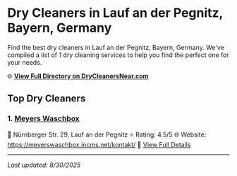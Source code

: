 # Dry Cleaners in Lauf an der Pegnitz, Bayern, Germany

Find the best dry cleaners in Lauf an der Pegnitz, Bayern, Germany. We've compiled a list of 1 dry cleaning services to help you find the perfect one for your needs.

🌐 **[View Full Directory on DryCleanersNear.com](https://drycleanersnear.com/city/Germany/Bayern/Lauf%20an%20der%20Pegnitz)**

## Top Dry Cleaners

### 1. [Meyers Waschbox](https://drycleanersnear.com/dryCleaner/68b10b1df5ec332d9a7bf460/meyers-waschbox)
📍 Nürnberger Str. 29, Lauf an der Pegnitz
⭐ Rating: 4.5/5
🌐 Website: https://meyerswaschbox.incms.net/kontakt/
🔗 [View Full Details](https://drycleanersnear.com/dryCleaner/68b10b1df5ec332d9a7bf460/meyers-waschbox)


---

*Last updated: 8/30/2025*

